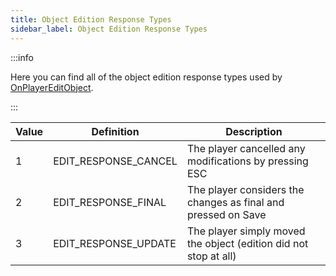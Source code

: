 ```yaml
---
title: Object Edition Response Types
sidebar_label: Object Edition Response Types
---
```


:::info

Here you can find all of the object edition response types used by [OnPlayerEditObject](../callbacks/OnPlayerEditObject).

:::

| Value | Definition           | Description                                                      |
|-------|----------------------|------------------------------------------------------------------|
| 1     | EDIT_RESPONSE_CANCEL | The player cancelled any modifications by pressing ESC           |
| 2     | EDIT_RESPONSE_FINAL  | The player considers the changes as final and pressed on Save    |
| 3     | EDIT_RESPONSE_UPDATE | The player simply moved the object (edition did not stop at all) |
